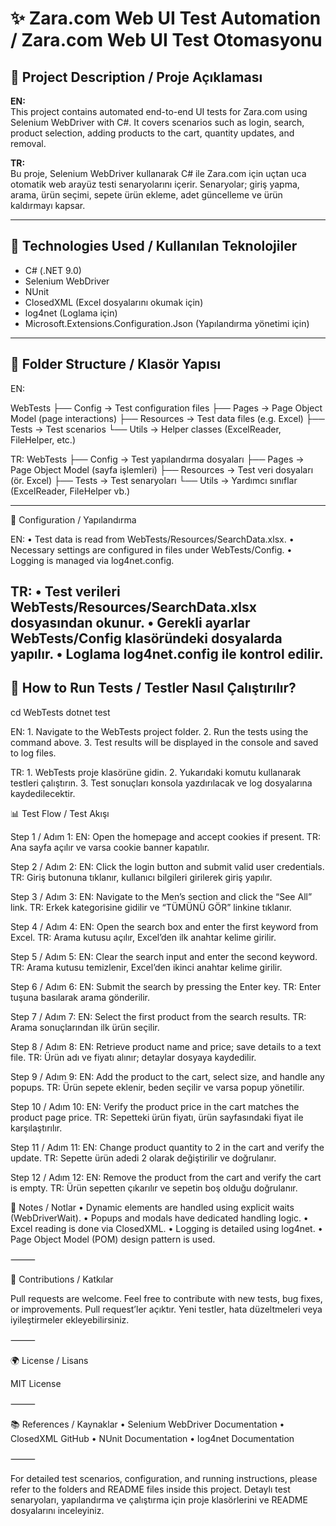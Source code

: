 # ✨ Zara.com Web UI Test Automation / Zara.com Web UI Test Otomasyonu

## 🔧 Project Description / Proje Açıklaması

**EN:**  
This project contains automated end-to-end UI tests for Zara.com using Selenium WebDriver with C#. It covers scenarios such as login, search, product selection, adding products to the cart, quantity updates, and removal.

**TR:**  
Bu proje, Selenium WebDriver kullanarak C# ile Zara.com için uçtan uca otomatik web arayüz testi senaryolarını içerir. Senaryolar; giriş yapma, arama, ürün seçimi, sepete ürün ekleme, adet güncelleme ve ürün kaldırmayı kapsar.

---

## 🚀 Technologies Used / Kullanılan Teknolojiler

- C# (.NET 9.0)  
- Selenium WebDriver  
- NUnit  
- ClosedXML (Excel dosyalarını okumak için)  
- log4net (Loglama için)  
- Microsoft.Extensions.Configuration.Json (Yapılandırma yönetimi için)  

---

## 📂 Folder Structure / Klasör Yapısı

EN:

WebTests
├── Config          → Test configuration files
├── Pages           → Page Object Model (page interactions)
├── Resources       → Test data files (e.g. Excel)
├── Tests           → Test scenarios
└── Utils           → Helper classes (ExcelReader, FileHelper, etc.)

TR:
WebTests
├── Config          → Test yapılandırma dosyaları
├── Pages           → Page Object Model (sayfa işlemleri)
├── Resources       → Test veri dosyaları (ör. Excel)
├── Tests           → Test senaryoları
└── Utils           → Yardımcı sınıflar (ExcelReader, FileHelper vb.)

---
📃 Configuration / Yapılandırma

EN:
	•	Test data is read from WebTests/Resources/SearchData.xlsx.
	•	Necessary settings are configured in files under WebTests/Config.
	•	Logging is managed via log4net.config.

TR:
	•	Test verileri WebTests/Resources/SearchData.xlsx dosyasından okunur.
	•	Gerekli ayarlar WebTests/Config klasöründeki dosyalarda yapılır.
	•	Loglama log4net.config ile kontrol edilir.
---

## 🚪 How to Run Tests / Testler Nasıl Çalıştırılır?

cd WebTests
dotnet test

EN:
	1.	Navigate to the WebTests project folder.
	2.	Run the tests using the command above.
	3.	Test results will be displayed in the console and saved to log files.

TR:
	1.	WebTests proje klasörüne gidin.
	2.	Yukarıdaki komutu kullanarak testleri çalıştırın.
	3.	Test sonuçları konsola yazdırılacak ve log dosyalarına kaydedilecektir.




📊 Test Flow / Test Akışı

Step 1 / Adım 1:
EN: Open the homepage and accept cookies if present.
TR: Ana sayfa açılır ve varsa cookie banner kapatılır.

Step 2 / Adım 2:
EN: Click the login button and submit valid user credentials.
TR: Giriş butonuna tıklanır, kullanıcı bilgileri girilerek giriş yapılır.

Step 3 / Adım 3:
EN: Navigate to the Men’s section and click the “See All” link.
TR: Erkek kategorisine gidilir ve “TÜMÜNÜ GÖR” linkine tıklanır.

Step 4 / Adım 4:
EN: Open the search box and enter the first keyword from Excel.
TR: Arama kutusu açılır, Excel’den ilk anahtar kelime girilir.

Step 5 / Adım 5:
EN: Clear the search input and enter the second keyword.
TR: Arama kutusu temizlenir, Excel’den ikinci anahtar kelime girilir.

Step 6 / Adım 6:
EN: Submit the search by pressing the Enter key.
TR: Enter tuşuna basılarak arama gönderilir.

Step 7 / Adım 7:
EN: Select the first product from the search results.
TR: Arama sonuçlarından ilk ürün seçilir.

Step 8 / Adım 8:
EN: Retrieve product name and price; save details to a text file.
TR: Ürün adı ve fiyatı alınır; detaylar dosyaya kaydedilir.

Step 9 / Adım 9:
EN: Add the product to the cart, select size, and handle any popups.
TR: Ürün sepete eklenir, beden seçilir ve varsa popup yönetilir.

Step 10 / Adım 10:
EN: Verify the product price in the cart matches the product page price.
TR: Sepetteki ürün fiyatı, ürün sayfasındaki fiyat ile karşılaştırılır.

Step 11 / Adım 11:
EN: Change product quantity to 2 in the cart and verify the update.
TR: Sepette ürün adedi 2 olarak değiştirilir ve doğrulanır.

Step 12 / Adım 12:
EN: Remove the product from the cart and verify the cart is empty.
TR: Ürün sepetten çıkarılır ve sepetin boş olduğu doğrulanır.







📖 Notes / Notlar
	•	Dynamic elements are handled using explicit waits (WebDriverWait).
	•	Popups and modals have dedicated handling logic.
	•	Excel reading is done via ClosedXML.
	•	Logging is detailed using log4net.
	•	Page Object Model (POM) design pattern is used.

⸻

🙌 Contributions / Katkılar

Pull requests are welcome. Feel free to contribute with new tests, bug fixes, or improvements.
Pull request’ler açıktır. Yeni testler, hata düzeltmeleri veya iyileştirmeler ekleyebilirsiniz.

⸻

🌍 License / Lisans

MIT License

⸻

📚 References / Kaynaklar
	•	Selenium WebDriver Documentation
	•	ClosedXML GitHub
	•	NUnit Documentation
	•	log4net Documentation

⸻

For detailed test scenarios, configuration, and running instructions, please refer to the folders and README files inside this project.
Detaylı test senaryoları, yapılandırma ve çalıştırma için proje klasörlerini ve README dosyalarını inceleyiniz.